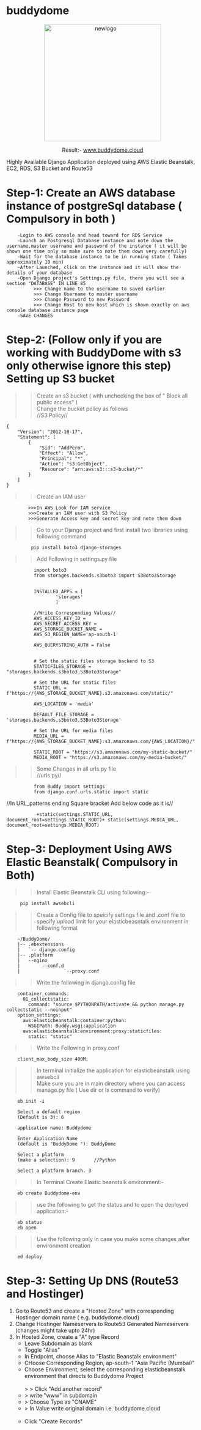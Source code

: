 # buddydome
<div align="center">
        <img width="306" alt="newlogo" src="https://github.com/Shocker-lov-t/buddydome/assets/98687345/ff41be25-ff70-4880-adf7-7a0c9df5f33d">
        
Result:- <a href="www.buddydome.cloud"> www.buddydome.cloud </a>

</div>

Highly Available Django Application deployed using AWS Elastic Beanstalk, EC2, RDS, S3 Bucket and Route53

# Step-1: Create an AWS database instance of postgreSql database  ( Compulsory in both )
        
        -Login to AWS console and head toward for RDS Service
        -Launch an Postgresql Database instance and note down the username,master username and password of the instance ( it will be shown one time only so make sure to note them down very carefully)
        -Wait for the database instance to be in running state ( Takes approximately 10 min)
        -After Launched, click on the instance and it will show the details of your database
        -Open Django project's Settings.py file, there you will see a section "DATABASE" IN LINE 85 
              >>> Change name to the username to saved earlier
              >>> Change Username to master username
              >>> Change Password to new Password
              >>> Change Host to new host which is shown exactly on aws console database instance page
        -SAVE CHANGES

# Step-2: (Follow only if you are working with BuddyDome with s3 only otherwise ignore this step) Setting up S3 bucket

  >>Create an s3 bucket ( with unchecking the box of " Block all public access" ) <br>
  >>Change the bucket policy as follows <br>
   //S3 Policy//

    {
        "Version": "2012-10-17",
        "Statement": [
            {
                "Sid": "AddPerm",
                "Effect": "Allow",
                "Principal": "*",
                "Action": "s3:GetObject",
                "Resource": "arn:aws:s3:::s3-bucket/*"
            }
        ]
    } 
    
   >>Create an IAM user
          
            >>>In AWS Look for IAM service 
            >>>Create an IAM user with S3 Policy
            >>>Generate Access key and secret key and note them down

   >>Go to your Django project and first install two libraries using following command 
             
             pip install boto3 django-storages
              
   >>Add Following in settings.py file
        
              import boto3
              from storages.backends.s3boto3 import S3Boto3Storage


              INSTALLED_APPS = [ 
                      'storages'
                      ]

              //Write Corresponding Values//
              AWS_ACCESS_KEY_ID =
              AWS_SECRET_ACCESS_KEY = 
              AWS_STORAGE_BUCKET_NAME = 
              AWS_S3_REGION_NAME='ap-south-1'

              AWS_QUERYSTRING_AUTH = False


              # Set the static files storage backend to S3
              STATICFILES_STORAGE = "storages.backends.s3boto3.S3Boto3Storage"

              # Set the URL for static files
              STATIC_URL = f"https://{AWS_STORAGE_BUCKET_NAME}.s3.amazonaws.com/static/"

              AWS_LOCATION = 'media'

              DEFAULT_FILE_STORAGE = 'storages.backends.s3boto3.S3Boto3Storage'

              # Set the URL for media files
              MEDIA_URL = f"https://{AWS_STORAGE_BUCKET_NAME}.s3.amazonaws.com/{AWS_LOCATION}/"

              STATIC_ROOT = "https://s3.amazonaws.com/my-static-bucket/"
              MEDIA_ROOT = "https://s3.amazonaws.com/my-media-bucket/"
         
   >>Some Changes in all urls.py file <br>
    //urls.py//

              from Buddy import settings
              from django.conf.urls.static import static
              
   //In URL_patterns ending Square bracket Add below code as it is//
  
               +static(settings.STATIC_URL, document_root=settings.STATIC_ROOT)+ static(settings.MEDIA_URL, document_root=settings.MEDIA_ROOT)



# Step-3: Deployment Using AWS Elastic Beanstalk( Compulsory in Both)

>  > Install Elastic Beanstalk CLI using following:-

         pip install awsebcli

>  > Create a Config file to speicify settings file and .conf file to specify upload limit for your elasticbeasntalk environment in following format

        ~/BuddyDome/
        |-- .ebextensions
        |   `-- django.config
        |-- .platform
        |   --nginx
        |        --conf.d
        |                `--proxy.conf

>  > Write the following in django.config file

        container_commands:
          01_collectstatic:
            command: "source $PYTHONPATH/activate && python manage.py collectstatic --noinput"
        option_settings:
          aws:elasticbeanstalk:container:python:
            WSGIPath: Buddy.wsgi:application
          aws:elasticbeanstalk:environment:proxy:staticfiles:
            static: "static"

>  > Write the Following in proxy.conf

        client_max_body_size 400M;        

>  > In terminal initialize the application for elasticbeanstalk using awsebcli <br>
>  > Make sure you are in main directory where you can access manage.py file ( Use dir or ls command to verify)

        eb init -i

        Select a default region 
        (Default is 3): 6  

        application name: Buddydome

        Enter Application Name
        (default is "BuddyDome "): BuddyDome

        Select a platform
        (make a selection): 9       //Python

        Select a platform branch. 3

>  >  In Terminal Create Elastic beanstalk environment:- 

        eb create Buddydome-env
        
>  > use the following to get the status and to open the deployed application:-

        eb status
        eb open
>  > Use the following only in case you make some changes after environment creation

        ed deploy

# Step-3: Setting Up DNS (Route53 and Hostinger)
<OL>
<li>Go to Route53 and create a "Hosted Zone" with corresponding Hostinger domain name ( e.g. buddydome.cloud) </li>
<li>Change Hostinger Nameservers to Route53 Generated Nameservers (changes might take upto 24hr)</li>
<li>In Hosted Zone, create a "A" type Record <br>
        <ul>
<li>Leave Subdomain as blank</li>
<li>Toggle "Alias"</li>
<li>In Endpoint, choose Alias to "Elastic Beanstalk environment"</li>
<li>CHoose Corresponding Region, ap-south-1 "Asia Pacific (Mumbai)" </li>   
<li>Choose Environment, select the corresponding elasticbeanstalk environment that directs to Buddydome Project</li>
<br>
>  > Click "Add another record" <br>
       <li> > write "www" in subdomain</li>
       <li> > Choose Type as "CNAME"</li>
       <li> > In Value write original domain i.e. buddydome.cloud</li>
<br>
<li> Click "Create Records" </li>
        </ul>
</li>
</OL>
